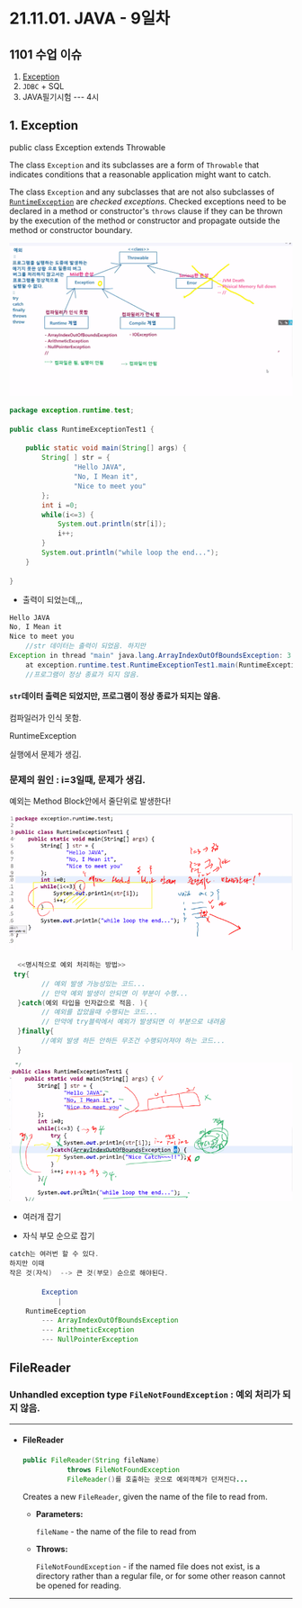 # 21.11.01. JAVA - 9일차

## 1101 수업 이슈

1. [Exception](##1.-Exception)
2. `JDBC` + SQL
3. JAVA필기시험 --- 4시

## 1. Exception

public class Exception
extends Throwable


The class `Exception` and its subclasses are a form of `Throwable` that indicates conditions that a reasonable application might want to catch.

The class `Exception` and any subclasses that are not also subclasses of [`RuntimeException`](https://docs.oracle.com/javase/8/docs/api/java/lang/RuntimeException.html) are *checked exceptions*. Checked exceptions need to be declared in a method or constructor's `throws` clause if they can be thrown by the execution of the method or constructor and propagate outside the method or constructor boundary.

![](./image/1101-01.png)

```java
package exception.runtime.test;

public class RuntimeExceptionTest1 {

	public static void main(String[] args) {
		String[ ] str = {
				"Hello JAVA",
				"No, I Mean it",
				"Nice to meet you"
		};
		int i =0;
		while(i<=3) {
			System.out.println(str[i]);
			i++;
		}
		System.out.println("while loop the end...");
	}

}
```

* 출력이 되었는데,,,

```java
Hello JAVA
No, I Mean it
Nice to meet you
    //str 데이터는 출력이 되었음. 하지만
Exception in thread "main" java.lang.ArrayIndexOutOfBoundsException: 3
	at exception.runtime.test.RuntimeExceptionTest1.main(RuntimeExceptionTest1.java:13)
    //프로그램이 정상 종료가 되지 않음.

```

#### `str`데이터 출력은 되었지만, 프로그램이 정상 종료가 되지는 않음.

컴파일러가 인식 못함.

RuntimeException

실행에서 문제가 생김.



### 문제의 원인 : i=3일때, 문제가 생김.

예외는 Method Block안에서 줄단위로 발생한다!

![](./image/1101-02.png)

```java
  <<명시적으로 예외 처리하는 방법>>
 try{
  		// 예외 발생 가능성있는 코드...
  		// 만약 예외 발생이 안되면 이 부분이 수행...
  }catch(예외 타입을 인자값으로 적음. ){
  		// 예외를 잡았을때 수행되는 코드...
  		// 만약에 try블락에서 예외가 발생되면 이 부분으로 내려옴
  }finally{
  		//예외 발생 하든 안하든 무조건 수행되어져야 하는 코드...
  }
```

![](./image/1101-03.png)

* 여러개 잡기

* 자식 부모 순으로 잡기

```java
catch는 여러번 할 수 있다.
하지만 이때
작은 것(자식)  --> 큰 것(부모) 순으로 해야된다.

 		Exception
 			|
 	RuntimeEception
    	--- ArrayIndexOutOfBoundsException
       	--- ArithmeticException
     	--- NullPointerException
```

## FileReader

### Unhandled exception type `FileNotFoundException` : 예외 처리가 되지 않음.

------



- #### FileReader

  ```java
  public FileReader(String fileName)
             throws FileNotFoundException
             FileReader()를 호출하는 곳으로 예외객체가 던져진다...
  ```

  Creates a new `FileReader`, given the name of the file to read from.

  - **Parameters:**

    `fileName` - the name of the file to read from

  - **Throws:**

    `FileNotFoundException` - if the named file does not exist, is a directory rather than a regular file, or for some other reason cannot be opened for reading.

------

